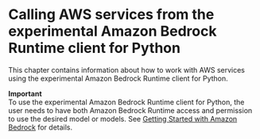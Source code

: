 # Calling AWS services from the experimental Amazon Bedrock Runtime client for Python<a name="calling-services"></a>

This chapter contains information about how to work with AWS services using the experimental Amazon Bedrock Runtime client for Python\. 

**Important**  
To use the experimental Amazon Bedrock Runtime client for Python, the user needs to have both Amazon Bedrock Runtime access and permission to use the desired model or models\. See [Getting Started with Amazon Bedrock](https://docs.aws.amazon.com/https://docs.aws.amazon.com/bedrock/latest/userguide/getting-started.html) for details\.